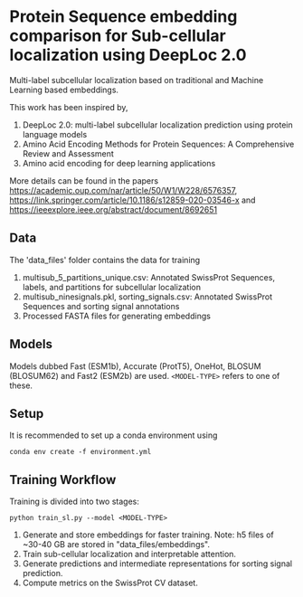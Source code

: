 # Protein Sequence embedding comparison for Sub-cellular localization using DeepLoc 2.0

Multi-label subcellular localization based on traditional and Machine Learning based embeddings.

This work has been inspired by,
1. DeepLoc 2.0: multi-label subcellular localization prediction using protein language models
2. Amino Acid Encoding Methods for Protein Sequences: A Comprehensive Review and Assessment
3. Amino acid encoding for deep learning applications

More details can be found in the papers 
https://academic.oup.com/nar/article/50/W1/W228/6576357, 
https://link.springer.com/article/10.1186/s12859-020-03546-x and
https://ieeexplore.ieee.org/abstract/document/8692651


## Data
The 'data_files' folder contains the data for training
1. multisub_5_partitions_unique.csv: Annotated SwissProt Sequences, labels, and partitions for subcellular localization
2. multisub_ninesignals.pkl, sorting_signals.csv: Annotated SwissProt Sequences and sorting signal annotations
3. Processed FASTA files for generating embeddings

## Models
Models dubbed Fast (ESM1b), Accurate (ProtT5), OneHot, BLOSUM (BLOSUM62) and Fast2 (ESM2b) are used. `<MODEL-TYPE>` refers to one of these. 

## Setup

It is recommended to set up a conda environment using

`conda env create -f environment.yml`

## Training Workflow

Training is divided into two stages:

`python train_sl.py --model <MODEL-TYPE>`
1. Generate and store embeddings for faster training. Note: h5 files of ~30-40 GB are stored in "data_files/embeddings".
2. Train sub-cellular localization and interpretable attention.
3. Generate predictions and intermediate representations for sorting signal prediction.
4. Compute metrics on the SwissProt CV dataset.
